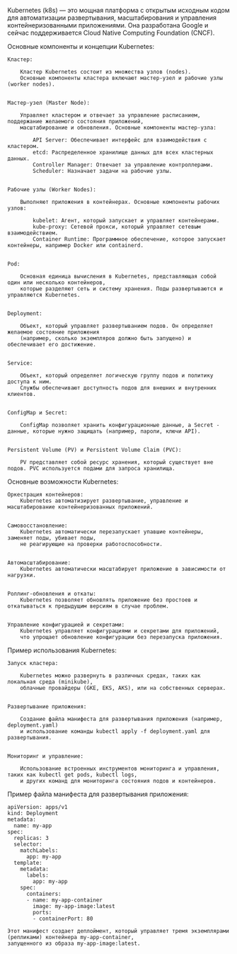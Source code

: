 Kubernetes (k8s) — это мощная платформа с открытым исходным кодом для автоматизации развертывания, масштабирования 
и управления контейнеризованными приложениями. Она разработана Google и сейчас поддерживается Cloud Native Computing Foundation (CNCF).


Основные компоненты и концепции Kubernetes:

    Кластер:
    
        Кластер Kubernetes состоит из множества узлов (nodes). 
        Основные компоненты кластера включают мастер-узел и рабочие узлы (worker nodes).


    Мастер-узел (Master Node):
    
        Управляет кластером и отвечает за управление расписанием, поддержание желаемого состояния приложений, 
        масштабирование и обновления. Основные компоненты мастер-узла:
            
            API Server: Обеспечивает интерфейс для взаимодействия с кластером.
            etcd: Распределенное хранилище данных для всех кластерных данных.
            Controller Manager: Отвечает за управление контроллерами.
            Scheduler: Назначает задачи на рабочие узлы.


    Рабочие узлы (Worker Nodes):

        Выполняют приложения в контейнерах. Основные компоненты рабочих узлов:

            kubelet: Агент, который запускает и управляет контейнерами.
            kube-proxy: Сетевой прокси, который управляет сетевым взаимодействием.
            Container Runtime: Программное обеспечение, которое запускает контейнеры, например Docker или containerd.


    Pod:

        Основная единица вычисления в Kubernetes, представляющая собой один или несколько контейнеров, 
        которые разделяют сеть и систему хранения. Поды развертываются и управляются Kubernetes.


    Deployment:

        Объект, который управляет развертыванием подов. Он определяет желаемое состояние приложения 
        (например, сколько экземпляров должно быть запущено) и обеспечивает его достижение.


    Service:

        Объект, который определяет логическую группу подов и политику доступа к ним. 
        Службы обеспечивают доступность подов для внешних и внутренних клиентов.


    ConfigMap и Secret:

        ConfigMap позволяет хранить конфигурационные данные, а Secret - данные, которые нужно защищать (например, пароли, ключи API).


    Persistent Volume (PV) и Persistent Volume Claim (PVC):
    
        PV представляет собой ресурс хранения, который существует вне подов. PVC используется подами для запроса хранилища.


Основные возможности Kubernetes:

    Оркестрация контейнеров:
        Kubernetes автоматизирует развертывание, управление и масштабирование контейнеризованных приложений.


    Самовосстановление:
        Kubernetes автоматически перезапускает упавшие контейнеры, заменяет поды, убивает поды, 
        не реагирующие на проверки работоспособности.


    Автомасштабирование:
        Kubernetes автоматически масштабирует приложение в зависимости от нагрузки.

    
    Роллинг-обновления и откаты:
        Kubernetes позволяет обновлять приложение без простоев и откатываться к предыдущим версиям в случае проблем.


    Управление конфигурацией и секретами:
        Kubernetes управляет конфигурациями и секретами для приложений, 
        что упрощает обновление конфигурации без перезапуска приложения.


Пример использования Kubernetes:

    Запуск кластера:
    
        Kubernetes можно развернуть в различных средах, таких как локальная среда (minikube), 
        облачные провайдеры (GKE, EKS, AKS), или на собственных серверах.


    Развертывание приложения:
    
        Создание файла манифеста для развертывания приложения (например, deployment.yaml) 
        и использование команды kubectl apply -f deployment.yaml для развертывания.


    Мониторинг и управление:

        Использование встроенных инструментов мониторинга и управления, таких как kubectl get pods, kubectl logs, 
        и других команд для мониторинга состояния подов и контейнеров.


Пример файла манифеста для развертывания приложения:
    
    apiVersion: apps/v1
    kind: Deployment
    metadata:
      name: my-app
    spec:
      replicas: 3
      selector:
        matchLabels:
          app: my-app
      template:
        metadata:
          labels:
            app: my-app
        spec:
          containers:
          - name: my-app-container
            image: my-app-image:latest
            ports:
            - containerPort: 80

    Этот манифест создает деплоймент, который управляет тремя экземплярами (репликами) контейнера my-app-container, 
    запущенного из образа my-app-image:latest.
    